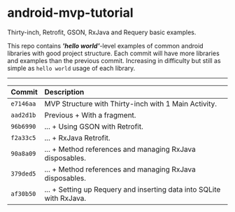 # android-mvp-tutorial
Thirty-inch, Retrofit, GSON, RxJava and Requery basic examples.


This repo contains ***'hello world'***-level examples of common android libraries with good project structure.
Each commit will have more libraries and examples than the previous commit. Increasing in difficulty but still as simple as `hello world` usage of each library.

-----

| Commit            | Description                                                                |
| :------------- | :------------------------------------------------------------------------- |
| `e7146aa`  | MVP Structure with Thirty-inch with 1 Main Activity. |
| `aad2d1b`    | Previous + With a fragment.              |
| `96b6990`        | ... + Using GSON with Retrofit.     |
| `f2a33c5`    | ... + RxJava Retrofit.                |
| `90a8a09`     | ... + Method references and managing RxJava disposables.|
| `379ded5`    | ... + Method references and managing RxJava disposables.  |
| `af30b50`     | ... + Setting up Requery and inserting data into SQLite with RxJava.|
